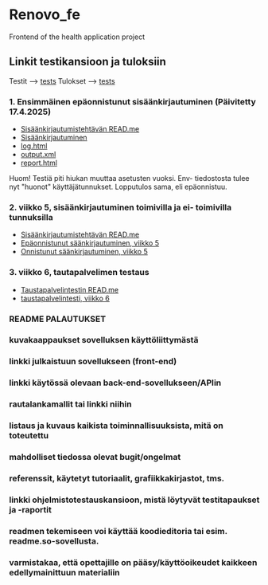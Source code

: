 # Renovo_fe
Frontend of the health application project

## Linkit testikansioon ja tuloksiin

Testit --> [tests](tests)
Tulokset --> [tests](outputs)

### 1. Ensimmäinen epäonnistunut sisäänkirjautuminen (Päivitetty 17.4.2025)

- [Sisäänkirjautumistehtävän READ.me](tests/README.md)
- [Sisäänkirjautuminen](tests/login-server-test.robot)
- [log.html](outputs/log.html)
- [output.xml](outputs/output.xml)
- [report.html](outputs/report.html)

Huom! Testiä piti hiukan muuttaa asetusten vuoksi. Env- tiedostosta tulee nyt "huonot" käyttäjätunnukset. Lopputulos sama, eli epäonnistuu.


### 2. viikko 5, sisäänkirjautuminen toimivilla ja ei- toimivilla tunnuksilla

- [Sisäänkirjautumistehtävän READ.me](tests/README.md)
- [Epäonnistunut säänkirjautuminen, viikko 5](tests/login-invalid-login.robot)
- [Onnistunut säänkirjautuminen, viikko 5](tests/login-valid-login.robot)

### 3. viikko 6, tautapalvelimen testaus

- [Taustapalvelintestin READ.me](tests/README.md)
- [taustapalvelintesti, viikko 6](tests/server-test.robot)

### README PALAUTUKSET

### kuvakaappaukset sovelluksen käyttöliittymästä

### linkki julkaistuun sovellukseen (front-end)

### linkki käytössä olevaan back-end-sovellukseen/APIin

### rautalankamallit tai linkki niihin

### listaus ja kuvaus kaikista toiminnallisuuksista, mitä on toteutettu

### mahdolliset tiedossa olevat bugit/ongelmat

### referenssit, käytetyt tutoriaalit, grafiikkakirjastot, tms.

### linkki ohjelmistotestauskansioon, mistä löytyvät testitapaukset ja -raportit

### readmen tekemiseen voi käyttää koodieditoria tai esim. readme.so-sovellusta.

### varmistakaa, että opettajille on pääsy/käyttöoikeudet kaikkeen edellymainittuun materialiin

